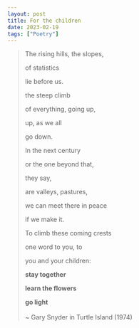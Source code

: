 ```yaml
---
layout: post
title: For the children
date: 2023-02-19
tags: ["Poetry"]
---
```


>The rising hills, the slopes,
>
>of statistics
>
>lie before us.
>
>the steep climb
>
>of everything, going up,
>
>up, as we all
>
>go down.
>
>In the next century
>
>or the one beyond that,
>
>they say,
>
>are valleys, pastures,
>
>we can meet there in peace
>
>if we make it.
>
>To climb these coming crests
>
>one word to you, to
>
>you and your children:
>
>**stay together**
>
>**learn the flowers**
>
>**go light**
\
\
>~ Gary Snyder in Turtle Island (1974)